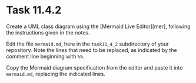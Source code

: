 # Task 11.4.2

Create a UML class diagram using the [Mermaid Live Editor][mer], following
the instructions given in the notes.

Edit the file `mermaid.md`, here in the `task11_4_2` subdirectory of your
repository. Note the lines that need to be replaced, as indicated by the
comment line beginning with `%%`.

Copy the Mermaid diagram specification from the editor and paste it into
`mermaid.md`, replacing the indicated lines.
